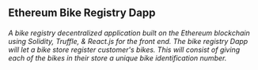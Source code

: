 ## Ethereum Bike Registry Dapp
###### A bike registry decentralized application built on the Ethereum blockchain using Solidity, Truffle, & React.js for the front end. The bike registry Dapp will let a bike store register customer's bikes. This will consist of giving each of the bikes in their store a unique bike identification number.
